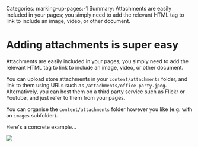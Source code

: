 Categories: marking-up-pages:-1
Summary: Attachments are easily included in your pages; you simply need to add the relevant HTML tag to link to include an image, video, or other document.

# Adding attachments is super easy

Attachments are easily included in your pages; you simply need to add
the relevant HTML tag to link to include an image, video, or other
document.

You can upload store attachments in your `content/attachments` folder,
and link to them using URLs such as `/attachments/office-party.jpeg`.
Alternatively, you can host them on a third party service such as Flickr
or Youtube, and just refer to them from your pages.

You can organise the `content/attachments` folder however you like (e.g.
with an `images` subfolder).

Here's a concrete example...

<img src="/attachments/screenshot.jpg" class="screenshot">
